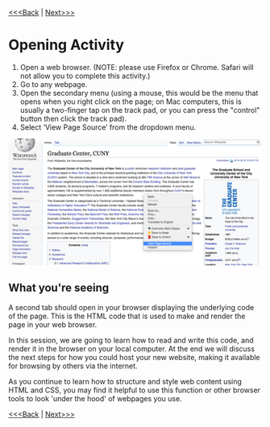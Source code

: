 [<<<Back](01-context.md) | [Next>>>](03-basic.md)

# Opening Activity

1. Open a web browser. (NOTE: please use Firefox or Chrome. Safari will not allow you to complete this activity.)
2. Go to any webpage.
3. Open the secondary menu (using a mouse, this would be the menu that opens when you right click on the page; on Mac computers, this is usually a two-finger tap on the track pad, or you can press the "control" button then click the track pad).
4. Select ‘View Page Source’ from the dropdown menu.

![Image showing dropdown menu that appears when right clicking on a website in Chrome or Firefox](images/page_source.jpeg)

## What you're seeing

A second tab should open in your browser displaying the underlying code of the page. This is the HTML code that is used to make and render the page in your web browser.

In this session, we are going to learn how to read and write this code, and render it in the browser on your local computer. At the end we will discuss the next steps for how you could host your new website, making it available for browsing by others via the internet.

As you continue to learn how to structure and style web content using HTML and CSS, you may find it helpful to use this function or other browser tools to look 'under the hood' of webpages you use. 

[<<<Back](01-context.md) | [Next>>>](03-basic.md)
